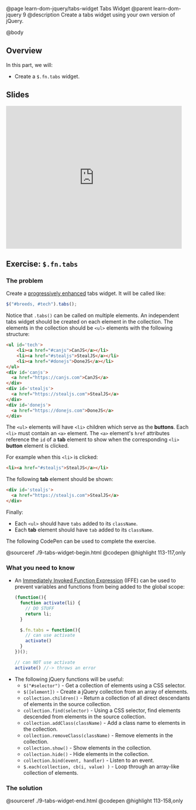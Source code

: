 @page learn-dom-jquery/tabs-widget Tabs Widget
@parent learn-dom-jquery 9
@description Create a tabs widget using your own version of jQuery.

@body

## Overview

In this part, we will:

- Create a `$.fn.tabs` widget.

## Slides

<iframe src="https://docs.google.com/presentation/d/e/2PACX-1vTsGjQN8ZT5ZuHfAl8ZgevZmxj0lvQRwlrUhDvnboSE4NbmSmqJb-4A_W5NifhvE6JxOi0z36mfh0t5/embed?start=false&loop=false&delayms=3000" frameborder="0" width="480" height="389" allowfullscreen="true" mozallowfullscreen="true" webkitallowfullscreen="true"></iframe>


## Exercise: `$.fn.tabs`

### The problem

Create a [progressively enhanced](https://en.wikipedia.org/wiki/Progressive_enhancement) tabs
widget.  It will be called like:

```js
$("#breeds, #tech").tabs();
```

Notice that `.tabs()` can be called on multiple elements. An independent tabs widget should be created
on each element in the collection.  The elements in the collection should be `<ul>` elements with the
following structure:

```html
<ul id='tech'>
    <li><a href="#canjs">CanJS</a></li>
    <li><a href="#stealjs">StealJS</a></li>
    <li><a href="#donejs">DoneJS</a></li>
</ul>
<div id='canjs'>
  <a href="https://canjs.com">CanJS</a>
</div>
<div id='stealjs'>
  <a href="https://stealjs.com">StealJS</a>
</div>
<div id='donejs'>
  <a href="https://donejs.com">DoneJS</a>
</div>
```

The `<ul>` elements will have `<li>` children which serve as the __buttons__. Each `<li>`
must contain an `<a>` element.  The `<a>` element's `href` attributes reference the
`id` of a __tab__ element to show when the corresponding `<li>` __button__ element is
clicked.

For example when this `<li>` is clicked:

```html
<li><a href="#stealjs">StealJS</a></li>
```

The following __tab__ element should be shown:

```html
<div id='stealjs'>
  <a href="https://stealjs.com">StealJS</a>
</div>
```

Finally:

- Each `<ul>` should have `tabs` added to its `className`.
- Each __tab__ element should have `tab` added to its `className`.

The following CodePen can be used to complete the exercise.


@sourceref ./9-tabs-widget-begin.html
@codepen
@highlight 113-117,only

### What you need to know

- An [Immediately Invoked Function Expression](https://developer.mozilla.org/en-US/docs/Glossary/IIFE) (IFFE)
  can be used to prevent variables and functions from being added to the global scope:
  ```js
  (function(){
    function activate(li) {
      // DO STUFF
      return li;
    }

    $.fn.tabs = function(){
      // can use activate
      activate()
    }
  })();

  // can NOT use activate
  activate() //-> throws an error
  ```
- The following jQuery functions will be useful:
  - `$("#selector")` - Get a collection of elements using a CSS selector.
  - `$([element])` - Create a jQuery collection from an array of elements.
  - `collection.children()` - Return a collection of all direct descendants of elements in the source collection.
  - `collection.find(selector)` - Using a CSS selector, find elements descended from elements in the source collection.
  - `collection.addClass(className)` - Add a class name to elements in the collection.
  - `collection.removeClass(className)` - Remove elements in the collection.
  - `collection.show()` - Show elements in the collection.
  - `collection.hide()` - Hide elements in the collection.
  - `collection.bind(event, handler)` - Listen to an event.
  - `$.each(collection, cb(i, value) )` - Loop through an array-like collection
    of elements.

### The solution

@sourceref ./9-tabs-widget-end.html
@codepen
@highlight 113-158,only
